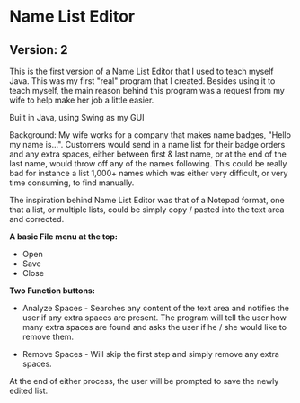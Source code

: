 # Name List Editor
## Version: 2
This is the first version of a Name List Editor that I used to teach myself Java. This was my first "real" program that I created. Besides using it to teach myself, the main reason behind this program was a request from my wife to help make her job a little easier. 

Built in Java, using Swing as my GUI

Background: My wife works for a company that makes name badges, "Hello my name is...". Customers would send in a name list for their badge orders and any extra spaces, either between first & last name, or at the end of the last name, would throw off any of the names following. This could be really bad for instance a list 1,000+ names which was either very difficult, or very time consuming, to find manually. 

The inspiration behind Name List Editor was that of a Notepad format, one that a list, or multiple lists, could be simply copy / pasted into the text area and corrected. 

**A basic File menu at the top:**

- Open
- Save
- Close

**Two Function buttons:**

- Analyze Spaces - Searches any content of the text area and notifies the user if any extra spaces are present. The program will tell the user how many extra spaces are found and asks the user if he / she would like to remove them. 

- Remove Spaces - Will skip the first step and simply remove any extra spaces.

At the end of either process, the user will be prompted to save the newly edited list. 
